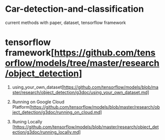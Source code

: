 Car-detection-and-classification
==============================================

current methods with paper, dataset, tensorflow framework

# tensorflow framework[https://github.com/tensorflow/models/tree/master/research/object_detection]

1. using_your_own_dataset[https://github.com/tensorflow/models/blob/master/research/object_detection/g3doc/using_your_own_dataset.md]

2. Running on Google Cloud Platform[https://github.com/tensorflow/models/blob/master/research/object_detection/g3doc/running_on_cloud.md]

3. Runing Locally [https://github.com/tensorflow/models/blob/master/research/object_detection/g3doc/running_locally.md]


